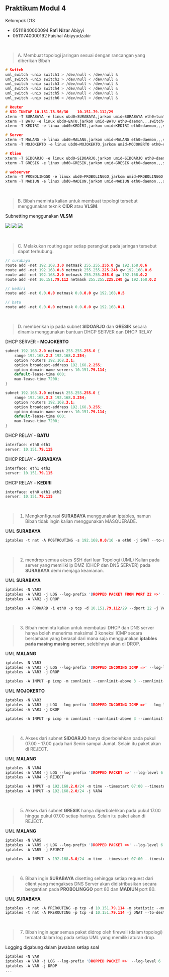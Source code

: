 ## Praktikum Modul 4
Kelompok D13
- 05111840000094 Rafi Nizar Abiyyi
- 05111740000192 Faishal Abiyyudzakir

<br>

> A. Membuat topologi jaringan sesuai dengan rancangan yang diberikan Bibah

```c
# Switch
uml_switch -unix switch1 > /dev/null < /dev/null &
uml_switch -unix switch2 > /dev/null < /dev/null &
uml_switch -unix switch3 > /dev/null < /dev/null &
uml_switch -unix switch4 > /dev/null < /dev/null &
uml_switch -unix switch5 > /dev/null < /dev/null &
uml_switch -unix switch6 > /dev/null < /dev/null &

# Router
# NID TUNTAP 10.151.78.56/30    10.151.79.112/29
xterm -T SURABAYA -e linux ubd0=SURABAYA,jarkom umid=SURABAYA eth0=tuntap,,,10.151.78.57 eth1=daemon,,,switch3 eth2=daemon,,,switch4 mem=96M &
xterm -T BATU -e linux ubd0=BATU,jarkom umid=BATU eth0=daemon,,,switch4 eth1=daemon,,,switch5 eth2=daemon,,,switch2 mem=96M &
xterm -T KEDIRI -e linux ubd0=KEDIRI,jarkom umid=KEDIRI eth0=daemon,,,switch1 eth1=daemon,,,switch6 eth2=daemon,,,switch3 mem=96M &

# Server
xterm -T MALANG -e linux ubd0=MALANG,jarkom umid=MALANG eth0=daemon,,,switch2 mem=128M &
xterm -T MOJOKERTO -e linux ubd0=MOJOKERTO,jarkom umid=MOJOKERTO eth0=daemon,,,switch2 mem=128M &

# Klien 
xterm -T SIDOARJO -e linux ubd0=SIDOARJO,jarkom umid=SIDOARJO eth0=daemon,,,switch5 mem=96M &
xterm -T GRESIK -e linux ubd0=GRESIK,jarkom umid=GRESIK eth0=daemon,,,switch6 mem=96M &

# webserver
xterm -T PROBOLINGGO -e linux ubd0=PROBOLINGGO,jarkom umid=PROBOLINGGO eth0=daemon,,,switch1 mem=128M &
xterm -T MADIUN -e linux ubd0=MADIUN,jarkom umid=MADIUN eth0=daemon,,,switch1 mem=128M &
```

<br>

> B. Bibah meminta kalian untuk membuat topologi tersebut menggunakan teknik **CIDR** atau **VLSM**.

Subnetting menggunakan **VLSM**

![](/img/B-1.PNG)
![](/img/B-3.PNG)
![](/img/B-2.PNG)

<br>

> C. Melakukan routing agar setiap perangkat pada jaringan tersebut dapat terhubung.

```c
// surabaya
route add -net 192.168.3.0 netmask 255.255.255.0 gw 192.168.0.6
route add -net 192.168.0.8 netmask 255.255.225.248 gw 192.168.0.6
route add -net 192.168.2.0 netmask 255.255.255.0 gw 192.168.0.2
route add -net 10.151.79.112 netmask 255.255.225.248 gw 192.168.0.2

// kediri
route add -net 0.0.0.0 netmask 0.0.0.0 gw 192.168.0.5

// batu
route add -net 0.0.0.0 netmask 0.0.0.0 gw 192.168.0.1
```

<br>

> D. memberikan ip pada subnet **SIDOARJO** dan **GRESIK** secara dinamis menggunakan bantuan DHCP SERVER dan DHCP RELAY

DHCP SERVER - **MOJOKERTO**
```c
subnet 192.168.2.0 netmask 255.255.255.0 {
    range 192.168.2.2 192.168.2.254;
    option routers 192.168.2.1;
    option broadcast-address 192.168.2.255;
    option domain-name-servers 10.151.79.114;
    default-lease-time 600;
    max-lease-time 7200;
}

subnet 192.168.3.0 netmask 255.255.255.0 {
    range 192.168.3.2 192.168.3.254;
    option routers 192.168.3.1;
    option broadcast-address 192.168.3.255;
    option domain-name-servers 10.151.79.114;
    default-lease-time 600;
    max-lease-time 7200;
}
```

DHCP RELAY - **BATU**
```c
interface: eth0 eth1
server: 10.151.79.115 
```

DHCP RELAY - **SURABAYA**
```c
interface: eth1 eth2
server: 10.151.79.115 
```

DHCP RELAY - **KEDIRI**
```c
interface: eth0 eth1 eth2
server: 10.151.79.115 
```

<br>

> 1. Mengkonfigurasi **SURABAYA** menggunakan iptables, namun Bibah tidak ingin kalian menggunakan MASQUERADE.

UML **SURABAYA**
```c
iptables -t nat -A POSTROUTING -s 192.168.0.0/16 -o eth0 -j SNAT --to-source 10.151.78.58
```

<br>


> 2. mendrop semua akses SSH dari luar Topologi (UML) Kalian pada server yang memiliki ip DMZ (DHCP dan DNS SERVER) pada **SURABAYA** demi menjaga keamanan.

UML **SURABAYA**
```c
iptables -N VAR2
iptables -A VAR2 -j LOG --log-prefix 'DROPPED PACKET FROM PORT 22 =>' --log-level 6
iptables -A VAR2 -j DROP

iptables -A FORWARD -i eth0 -p tcp -d 10.151.79.112/29 --dport 22 -j VAR2
```

<br>


> 3. Bibah meminta kalian untuk membatasi DHCP dan DNS server hanya boleh menerima maksimal 3 koneksi ICMP secara bersamaan yang berasal dari mana saja menggunakan **iptables pada masing masing server**, selebihnya akan di DROP.

UML **MALANG**
```c
iptables -N VAR3
iptables -A VAR3 -j LOG --log-prefix 'DROPPED INCOMING ICMP =>' --log-level 6
iptables -A VAR3 -j DROP

iptables -A INPUT -p icmp -m connlimit --connlimit-above 3 --connlimit-mask 0 -j VAR3
```

UML **MOJOKERTO**
```c
iptables -N VAR3
iptables -A VAR3 -j LOG --log-prefix 'DROPPED INCOMING ICMP =>' --log-level 6
iptables -A VAR3 -j DROP

iptables -A INPUT -p icmp -m connlimit --connlimit-above 3 --connlimit-mask 0 -j VAR3
```

<br>


> 4. Akses dari subnet **SIDOARJO** hanya diperbolehkan pada pukul 07.00 - 17.00 pada hari Senin sampai Jumat. Selain itu paket akan di REJECT.

UML **MALANG**
```c
iptables -N VAR4
iptables -A VAR4 -j LOG --log-prefix 'DROPPED PACKET =>' --log-level 6
iptables -A VAR4 -j REJECT

iptables -A INPUT -s 192.168.2.0/24 -m time --timestart 07:00 --timestop 17:00 --weekdays Mon,Tue,Wed,Thu,Fri -j ACCEPT
iptables -A INPUT -s 192.168.2.0/24 -j VAR4
```

<br>


> 5. Akses dari subnet **GRESIK** hanya diperbolehkan pada pukul 17.00 hingga pukul 07.00 setiap harinya. Selain itu paket akan di REJECT.

UML **MALANG**
```c
iptables -N VAR5
iptables -A VAR5 -j LOG --log-prefix 'DROPPED PACKET =>' --log-level 6
iptables -A VAR5 -j REJECT

iptables -A INPUT -s 192.168.3.0/24 -m time --timestart 07:00 --timestop 17:00 -j VAR5
```

<br>


> 6. Bibah ingin **SURABAYA** disetting sehingga setiap request dari client yang mengakses DNS Server akan didistribusikan secara bergantian pada **PROBOLINGGO** port 80 dan **MADIUN** port 80.

UML **SURABAYA**
```c
iptables -t nat -A PREROUTING -p tcp -d 10.151.79.114 -m statistic --mode nth --every 2 --packet 0 -j DNAT --to-destination 192.168.0.10:80
iptables -t nat -A PREROUTING -p tcp -d 10.151.79.114 -j DNAT --to-destination 192.168.0.11:80
```

<br>


> 7. Bibah ingin agar semua paket didrop oleh firewall (dalam topologi) tercatat dalam log pada setiap UML yang memiliki aturan drop.

Logging digabung dalam jawaban setiap soal

```c
iptables -N VAR
iptables -A VAR -j LOG --log-prefix 'DROPPED PACKET =>' --log-level 6
iptables -A VAR -j DROP
...
```